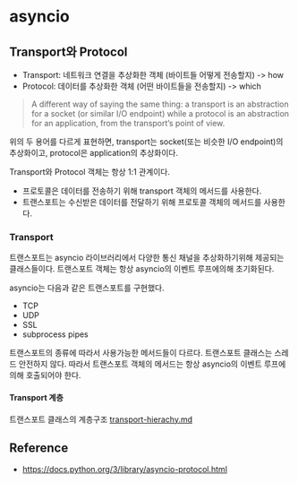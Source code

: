 # asyncio

## Transport와 Protocol

- Transport: 네트워크 연결을 추상화한 객체 (바이트들 어떻게 전송할지) -> how
- Protocol: 데이터를 추상화한 객체 (어떤 바이트들을 전송할지) -> which

> A different way of saying the same thing: a transport is an abstraction for a socket (or similar I/O endpoint) while a protocol is an abstraction for an application, from the transport’s point of view.

위의 두 용어를 다르게 표현하면, transport는 socket(또는 비슷한 I/O endpoint)의 추상화이고, protocol은 application의 추상화이다.

Transport와 Protocol 객체는 항상 1:1 관계이다.

- 프로토콜은 데이터를 전송하기 위해 transport 객체의 메서드를 사용한다.
- 트랜스포트는 수신받은 데이터를 전달하기 위해 프로토콜 객체의 메서드를 사용한다.


### Transport

트랜스포트는 asyncio 라이브러리에서 다양한 통신 채널을 추상화하기위해 제공되는 클래스들이다. 트랜스포트 객체는 항상 asyncio의 이벤트 루프에의해 초기화된다.

asyncio는 다음과 같은 트랜스포트를 구현했다.

- TCP
- UDP
- SSL
- subprocess pipes

트랜스포트의 종류에 따라서 사용가능한 메서드들이 다르다.
트랜스포트 클래스는 스레드 안전하지 않다. 따라서 트랜스포트 객체의 메서드는 항상 asyncio의 이벤트 루프에 의해 호출되어야 한다.


#### Transport 계층

트랜스포트 클래스의 계층구조
[transport-hierachy.md](asyncio/transport-hierachy.md)


## Reference
- https://docs.python.org/3/library/asyncio-protocol.html